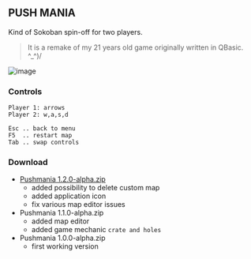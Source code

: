 ## PUSH MANIA

Kind of Sokoban spin-off for two players.

> It is a remake of my 21 years old game originally written in QBasic. ^_^)/

![image](https://user-images.githubusercontent.com/47626763/230110455-bcb3e535-6b58-49c1-9509-0a28ab077c15.png)

### Controls

```text
Player 1: arrows
Player 2: w,a,s,d

Esc .. back to menu
F5  .. restart map
Tab .. swap controls
```

### Download

* [Pushmania 1.2.0-alpha.zip](https://github.com/arguit/games/raw/master/releases/Pushmania%201.2.0-alpha.zip)
  * added possibility to delete custom map
  * added application icon
  * fix various map editor issues
* Pushmania 1.1.0-alpha.zip
  * added map editor
  * added game mechanic `crate and holes`
* Pushmania 1.0.0-alpha.zip
  * first working version
